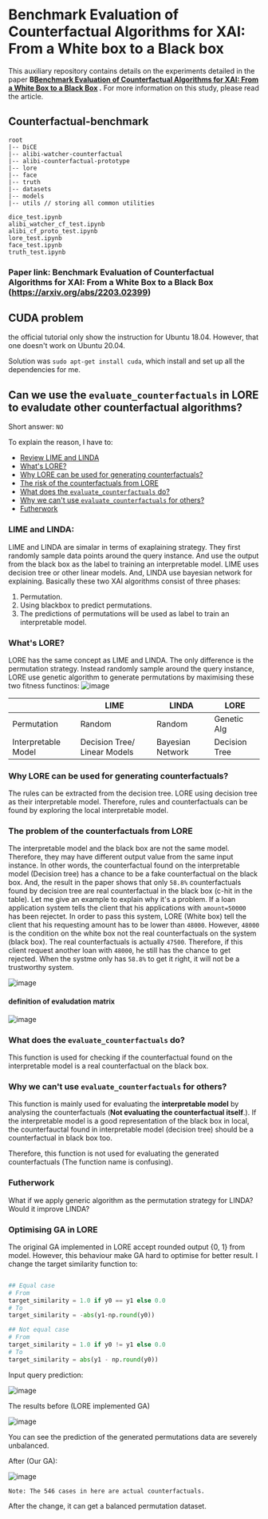 # Benchmark Evaluation of Counterfactual Algorithms for XAI: From a White box to a Black box
This auxiliary repository contains details on the experiments detailed in the paper **B[Benchmark Evaluation of Counterfactual Algorithms for XAI: From a White Box to a Black Box](https://arxiv.org/abs/2203.02399)
.** For more information on this study, please read the article.



## Counterfactual-benchmark 

```
root
|-- DiCE    
|-- alibi-watcher-counterfactual
|-- alibi-counterfactual-prototype
|-- lore
|-- face
|-- truth
|-- datasets
|-- models
|-- utils // storing all common utilities

dice_test.ipynb
alibi_watcher_cf_test.ipynb
alibi_cf_proto_test.ipynb
lore_test.ipynb
face_test.ipynb
truth_test.ipynb

```
### Paper link: Benchmark Evaluation of Counterfactual Algorithms for XAI: From a White Box to a Black Box (https://arxiv.org/abs/2203.02399)


## CUDA problem

the official tutorial only show the instruction for Ubuntu 18.04. However, that one doesn't work on Ubuntu 20.04.

Solution was `sudo apt-get install cuda`, which install and set up all the dependencies for me.


## Can we use the `evaluate_counterfactuals` in LORE to evaludate other counterfactual algorithms?

Short answer: `NO`

To explain the reason, I have to:
- [Review LIME and LINDA](https://github.com/LeonChou5311/Counterfactual-benchmark/blob/main/README.md#lime-and-linda)
- [What's LORE?](https://github.com/LeonChou5311/Counterfactual-benchmark/blob/main/README.md#whats-lore)
- [Why LORE can be used for generating counterfactuals?](https://github.com/LeonChou5311/Counterfactual-benchmark/blob/main/README.md#whats-lore)
- [The risk of the counterfactuals from LORE](https://github.com/LeonChou5311/Counterfactual-benchmark/blob/main/README.md#whats-lore)
- [What does the `evaluate_counterfactuals` do?](https://github.com/LeonChou5311/Counterfactual-benchmark/blob/main/README.md#whats-lore)
- [Why we can't use `evaluate_counterfactuals` for others?](https://github.com/LeonChou5311/Counterfactual-benchmark/blob/main/README.md#why-we-cant-use-evaluate_counterfactuals-for-others)
- [Futherwork](https://github.com/LeonChou5311/Counterfactual-benchmark/blob/main/README.md#why-we-cant-use-evaluate_counterfactuals-for-others)


### LIME and LINDA:
LIME and LINDA are simalar in terms of exaplaining strategy. They first randomly sample data points around the query instance. And use the output from the black box as the label to training an interpretable model. LIME uses decision tree or other linear models. And, LINDA use bayesian network for explaining. Basically these two XAI algorithms consist of three phases:

1. Permutation.
2. Using blackbox to predict permutations.
3. The predictions of permutations will be used as label to train an interpretable model.

### What's LORE?
LORE has the same concept as LIME and LINDA. The only difference is the permutation strategy. Instead randomly sample around the query instance, LORE use genetic algorithm to generate permutations by maximising these two fitness functinos:
![image](https://user-images.githubusercontent.com/37566901/126080882-c083df9d-b2ab-4c64-8a86-95e42e5a9429.png)

||LIME|LINDA|LORE
|---|---|---|---|
|Permutation|Random|Random|Genetic Alg|
|Interpretable Model| Decision Tree/ Linear Models| Bayesian Network| Decision Tree |


### Why LORE can be used for generating counterfactuals?

The rules can be extracted from the decision tree. LORE using decision tree as their interpretable model. Therefore, rules and counterfactuals can be found by exploring the local interpretable model.


### The problem of the counterfactuals from LORE

The interpretable model and the black box are not the same model. Therefore, they may have different output value from the same input instance. In other words, the counterfactual found on the interpretable model (Decision tree) has a chance to be a fake counterfactual on the black box. And, the result in the paper shows that only `58.8%` counterfactuals found by decision tree are real counterfactual in the black box (c-hit in the table). Let me give an example to explain why it's a problem. If a loan application system tells the client that his applications with `amount=50000` has been rejectet. In order to pass this system, LORE (White box) tell the client that his requesting amount has to be lower than `48000`. However, `48000` is the condition on the white box not the real counterfactuals on the system (black box). The real counterfactuals is actually `47500`. Therefore, if this client request another loan with `48000`, he still has the chance to get rejected. When the systme only has `58.8%` to get it right, it will not be a trustworthy system.

![image](https://user-images.githubusercontent.com/37566901/126770237-fbb81e12-6ada-4331-a3a3-47ad92a01e14.png)

#### definition of evaludation matrix

![image](https://user-images.githubusercontent.com/37566901/126770353-c35e9025-5d69-49a4-a308-105de7f623e2.png)


### What does the `evaluate_counterfactuals` do?

This function is used for checking if the counterfactual found on the interpretable model is a real counterfactual on the black box.

### Why we can't use `evaluate_counterfactuals` for others?

This function is mainly used for evaluating the **interpretable model** by analysing the counterfactuals (**Not evaluating the counterfactual itself**.). If the interpretable model is a good representation of the black box in local, the counterfauctal found in interpretable model (decision tree) should be a counterfactual in black box too. 

Therefore, this function is not used for evaluating the generated counterfactuals (The function name is confusing). 

### Futherwork

What if we apply generic algorithm as the permutation strategy for LINDA? Would it improve LINDA?


### Optimising GA in LORE

The original GA implemented in LORE accept rounded output {0, 1} from model. However, this behaviour make GA hard to optimise for better result. I change the target similarity function to:

```python

## Equal case
# From 
target_similarity = 1.0 if y0 == y1 else 0.0
# To
target_similarity = -abs(y1-np.round(y0))

## Not equal case
# From
target_similarity = 1.0 if y0 != y1 else 0.0
# To
target_similarity = abs(y1 - np.round(y0))

```
Input query prediction:

![image](https://user-images.githubusercontent.com/37566901/127734595-d4185562-3c7f-4943-bd83-52657e614aeb.png)

The results before (LORE implemented GA)

![image](https://user-images.githubusercontent.com/37566901/127734582-30ba3149-6b64-42ee-9ef8-8d9091e676d0.png)

You can see the prediction of the generated permutations data are severely unbalanced.

After (Our GA):

![image](https://user-images.githubusercontent.com/37566901/127734757-c437c0f9-55fc-410a-ad25-564a1450d4ac.png)

`Note: The 546 cases in here are actual counterfactuals.`

After the change, it can get a balanced permutation dataset.




